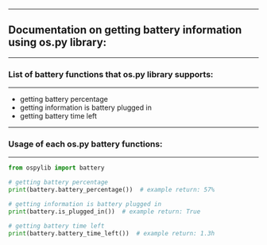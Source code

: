 ------------------------
## Documentation on getting battery information using os.py library:
------------------------

### List of battery functions that os.py library supports:
------------------------

* getting battery percentage
* getting information is battery plugged in
* getting battery time left

------------------------
### Usage of each os.py battery functions:
------------------------

```python
from ospylib import battery

# getting battery percentage
print(battery.battery_percentage())  # example return: 57%

# getting information is battery plugged in
print(battery.is_plugged_in())  # example return: True

# getting battery time left
print(battery.battery_time_left())  # example return: 1.3h
```